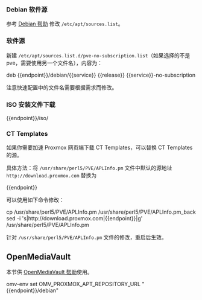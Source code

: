 ### Debian 软件源

参考 [Debian 帮助](../debian/) 修改 `/etc/apt/sources.list`。

### 软件源

新建 `/etc/apt/sources.list.d/pve-no-subscription.list`（如果选择的不是 pve，需要使用另一个文件名），内容为：

<tmpl z-input="release service" z-path="/etc/apt/sources.list.d/pve-no-subscription.list">
deb {{endpoint}}/debian/{{service}} {{release}} {{service}}-no-subscription
</tmpl>

注意快速配置中的文件名需要根据需求而修改。

### ISO 安装文件下载

<tmpl>
{{endpoint}}/iso/
</tmpl>

### CT Templates

如果你需要加速 Proxmox 网页端下载 CT Templates，可以替换 CT Templates 的源。

具体方法：将 `/usr/share/perl5/PVE/APLInfo.pm` 文件中默认的源地址 `http://download.proxmox.com`
替换为

<tmpl>
{{endpoint}}
</tmpl>


可以使用如下命令修改：

<tmpl z-lang="bash">
cp /usr/share/perl5/PVE/APLInfo.pm /usr/share/perl5/PVE/APLInfo.pm_back
sed -i 's|http://download.proxmox.com|{{endpoint}}|g' /usr/share/perl5/PVE/APLInfo.pm
</tmpl>

针对 `/usr/share/perl5/PVE/APLInfo.pm` 文件的修改，重启后生效。

## OpenMediaVault

本节供 [OpenMediaVault 帮助](../OpenMediaVault/)使用。

<tmpl z-lang="bash">
omv-env set OMV_PROXMOX_APT_REPOSITORY_URL "{{endpoint}}/debian"
</tmpl>
